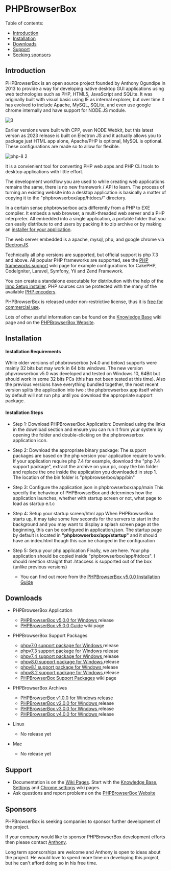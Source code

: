 # PHPBrowserBox


Table of contents:
* [Introduction](#introduction)
* [Installation](#installation)
* [Downloads](#downloads)
* [Support](#support)
* [Seeking sponsors](#sponsors)


## Introduction


PHPBrowserBox is an open source project founded by Anthony Ogundipe
in 2013 to provide a way for developing native desktop GUI applications
using web technologies such as PHP, HTML5, JavaScript and SQLite.
It was originally built with visual basic using IE as internal explorer, but over time it has evolved to include Apache, MySQL, SQLite, and even use google chrome internally and have support for NODE.JS module.

![3 ](https://user-images.githubusercontent.com/948100/221455215-802497e3-051d-415f-b109-4e3ed24b1bae.png)

Earlier versions were built with CPP, even NODE Webkit, but this latest verson as 2023 release is built on Electron JS and it actually allows you to package just HTML app alone, Apache/PHP is optional, MySQL is optional. These configurations are made so to allow for flexible.

![php-8 2](https://user-images.githubusercontent.com/948100/221455117-641db17a-557f-4319-8b9e-cd77da7ead03.png)

It is a convienient tool for converting PHP web apps and PHP CLI tools to desktop applications with little effort.

The development workflow you are used to while creating web applications
remains the same, there is no new framework / API to learn. The process
of turning an existing website into a desktop application is basically
a matter of copying it to the "phpbrowserbox/app/htdocs/" directory.

In a certain sense phpbrowserbox acts differently from a PHP to EXE compiler. It embeds
a web browser, a multi-threaded web server and a PHP interpreter. All
embedded into a single application, a portable folder that you can easily
distribute to end users by packing it to zip archive or by making an
[installer for your application](../../wiki/Knowledge-Base#application-installer).

The web server embedded is a apache, mysql, php, and google chrome via  
[ElectronJS](https://electronjs.org).

Technically all php versions are supported, but official support is php 7.3 and above.
All popular PHP frameworks are supported, see the
[PHP frameworks support](../../wiki/PHP-frameworks-support) wiki page
for example configurations for CakePHP, CodeIgniter, Laravel, Symfony, Yii and Zend Framework.  


You can create a standalone executable for
distribution with the help of the
[Inno Setup installer](../../wiki/Knowledge-Base#application-installer).
PHP sources can be protected with the many of the available
[PHP encoders](../../wiki/Knowledge-Base#how-do-i-protect-php-sources-in-the-www-directory).

PHPBrowserBox is released under non-restrictive license, thus it is
[free for commercial use](../../wiki/Knowledge-Base#can-i-use-php-browserbox-in-a-commercial-closed-sourced-project).


Lots of other useful information can be found on the
[Knowledge Base](../../wiki/Knowledge-Base) wiki page and on the
[PHPBrowserBox Website](https://phpbrowserbox.com).

## Installation

#### Installation Requirements
While older versions of phpbrowserbox (v4.0 and below) supports were mainly 32 bits but may work in 64 bits windows.
The new version phpvrowserbox v5.0 was developed and tested on Windows 10, 64Bit but should work in some 32 bits PCs (this has not been tested at this time).
Also the previous versions have everything bundled together, the most recent version splits the application into two : the phpbrowserbox app itself which by default will not run php until you download the appropriate support package.

#### Installation Steps

* Step 1: Download PHPBrowserBox Application:
Download using the links in the download section and ensure you can run it from your system by opening the folder and double-clicking on the phpbrowserbox application icon.

* Step 2: Download the appropriate binary package:
The support packages are based on the php version your application require to work. If your application require php 7.4 for example, download the "php 7.4 support package", extract the archive on your pc, copy the bin folder and replace the one inside the application you downloaded in step 1. The location of the bin folder is "phpbrowserbox/app/bin"

* Step 3: Configure the application.json in phpbrowserbox/app/main
This specify the behaviour of PHPBrowserBox and determines how the application launches, whether with startup screen or not, what page to load as startup e.t.c

* Step 4: Setup your startup screen/html app
When PHPBrowserBox starts up, it may take some few seconds for the servers to start in the background and you may want to display a splash screen page at the beginning, this can be configured in application.json. The startup page by default is located in **"phpbrowserbox/app/startup"** and it should have an index.html though this can be changed in the configuration

* Step 5: Setup your php application
Finally, we are here. Your php application should be copied inside "phpbrowserbox/app/htdocs". I should mention straight that .htaccess is supported out of the box (unlike previous versions)

    - You can find out more from  the [PHPBrowserBox v5.0.0 Installation Guide](https://github.com/dhtml/phpbrowserbox/wiki/PHP-BrowserBox-v5.0.0-installation-guide)


## Downloads

  * PHPBrowserBox Application
    - [PHPBrowserBox v5.0.0 for Windows
](https://github.com/dhtml/phpbrowserbox/releases/tag/version-v5.0-rc)
      release
    - [PHPBrowserBox v5.0.0 Guide](https://github.com/dhtml/phpbrowserbox/wiki/PHP-BrowserBox-v5.0.0)
      wiki page

  * PHPBrowserBox Support Packages
    - [phpv7.0 support package for Windows
](https://github.com/dhtml/phpbrowserbox/releases/tag/php-version-v7.0-rc)
      release
    - [phpv7.3 support package for Windows
](https://github.com/dhtml/phpbrowserbox/releases/tag/php-version-v7.3-rc)
      release
    - [phpv7.4 support package for Windows
](https://github.com/dhtml/phpbrowserbox/releases/tag/php-version-v7.4-rc)
      release
    - [phpv8.0 support package for Windows
](https://github.com/dhtml/phpbrowserbox/releases/tag/php-version-v8.0-rc)
      release
    - [phpv8.1 support package for Windows
](https://github.com/dhtml/phpbrowserbox/releases/tag/php-version-v8.1-rc)
      release
    - [phpv8.2 support package for Windows
](https://github.com/dhtml/phpbrowserbox/releases/tag/php-version-v8.2-rc)
      release
    - [PHPBrowserBox Support Packages](https://github.com/dhtml/phpbrowserbox/wiki/PHP-BrowserBox-support-v5.0.0)
      wiki page

  * PHPBrowserBox Archives
    - [PHPBrowserBox v1.0.0 for Windows
](https://github.com/dhtml/phpbrowserbox/releases/tag/version-v1.0-rc)
      release
    - [PHPBrowserBox v2.0.0 for Windows
](https://github.com/dhtml/phpbrowserbox/releases/tag/version-v2.0-rc)
      release
    - [PHPBrowserBox v3.0.0 for Windows
](https://github.com/dhtml/phpbrowserbox/releases/tag/version-v3.0-rc)
      release
    - [PHPBrowserBox v4.0.0 for Windows
](https://github.com/dhtml/phpbrowserbox/releases/tag/version-v4.0-rc)
      release

  * Linux
    - No release yet

  * Mac
    - No release yet


## Support

* Documentation is on the [Wiki Pages](../../wiki). Start with the
  [Knowledge Base](../../wiki/Knowledge-Base), [Settings](../../wiki/Settings)
  and [Chrome settings](../../wiki/Chrome-settings) wiki pages.
* Ask questions and report problems on the
  [PHPBrowserBox Website](https://phpbrowserbox.com)



## Sponsors

PHPBrowserBox is seeking companies to sponsor further development of the project.

If your company would like to sponsor PHPBrowserBox development efforts
then please contact [Anthony](https://www.linkedin.com/in/anthonyogundipe/).

Long term sponsorships are welcome and Anthony is open to ideas about
the project. He would love to spend more time on developing this project,
but he can't afford doing so in his free time.
